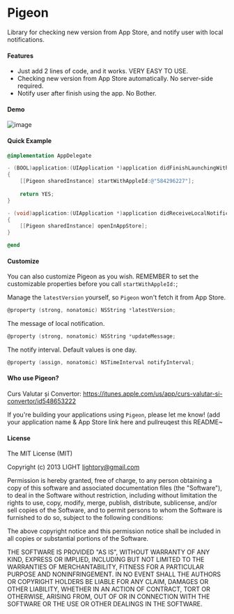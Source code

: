 Pigeon
======
Library for checking new version from App Store, and notify user with local notifications.

#### Features
- Just add 2 lines of code, and it works. VERY EASY TO USE.
- Checking new version from App Store automatically. No server-side required.
- Notify user after finish using the app. No Bother.

#### Demo 

![image](https://github.com/lightory/Pigeon/raw/master/Screenshot.png)

#### Quick Example

``` objective-c
@implementation AppDelegate

- (BOOL)application:(UIApplication *)application didFinishLaunchingWithOptions:(NSDictionary *)launchOptions
{
    [[Pigeon sharedInstance] startWithAppleId:@"584296227"];
    
    return YES;
}

- (void)application:(UIApplication *)application didReceiveLocalNotification:(UILocalNotification *)notification
{
    [[Pigeon sharedInstance] openInAppStore];
}

@end
```

#### Customize

You can also customize Pigeon as you wish. REMEMBER to set the customizable properties before you call `startWithAppleId:`;

Manage the `latestVersion` yourself, so `Pigeon` won't fetch it from App Store.

``` objective-c
@property (strong, nonatomic) NSString *latestVersion;
```
The message of local notification.

``` objective-c
@property (strong, nonatomic) NSString *updateMessage;
```

The notify interval. Default values is one day.

``` objective-c
@property (assign, nonatomic) NSTimeInterval notifyInterval;
```

#### Who use Pigeon?

Curs Valutar și Convertor: https://itunes.apple.com/us/app/curs-valutar-si-convertor/id548653222

If you're building your applications using `Pigeon`, please let me know! (add your application name & App Store link here and pullreuqest this README~


#### License

The MIT License (MIT)

Copyright (c) 2013 LIGHT lightory@gmail.com

Permission is hereby granted, free of charge, to any person obtaining a copy of
this software and associated documentation files (the "Software"), to deal in
the Software without restriction, including without limitation the rights to
use, copy, modify, merge, publish, distribute, sublicense, and/or sell copies of
the Software, and to permit persons to whom the Software is furnished to do so,
subject to the following conditions:

The above copyright notice and this permission notice shall be included in all
copies or substantial portions of the Software.

THE SOFTWARE IS PROVIDED "AS IS", WITHOUT WARRANTY OF ANY KIND, EXPRESS OR
IMPLIED, INCLUDING BUT NOT LIMITED TO THE WARRANTIES OF MERCHANTABILITY, FITNESS
FOR A PARTICULAR PURPOSE AND NONINFRINGEMENT. IN NO EVENT SHALL THE AUTHORS OR
COPYRIGHT HOLDERS BE LIABLE FOR ANY CLAIM, DAMAGES OR OTHER LIABILITY, WHETHER
IN AN ACTION OF CONTRACT, TORT OR OTHERWISE, ARISING FROM, OUT OF OR IN
CONNECTION WITH THE SOFTWARE OR THE USE OR OTHER DEALINGS IN THE SOFTWARE.
